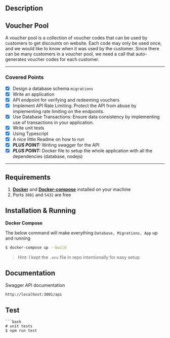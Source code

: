 ## Description

## Voucher Pool

A voucher pool is a collection of voucher codes that can be used by customers to get discounts on website. 
Each code may only be used once, and we would like to know when it was used by the customer. 
Since there can be many customers in a voucher pool, we need a call that auto-generates voucher 
codes for each customer.

---

### Covered Points
* [x] Design a database schema ``migrations``
* [x] Write an application
* [x] API endpoint for verifying and redeeming vouchers
* [x] Implement API Rate Limiting: Protect the API from abuse by implementing rate limiting on the endpoints.
* [x] Use Database Transactions: Ensure data consistency by implementing use of transactions in your application.
* [x] Write unit tests
* [x] Using Typescript
* [x] A nice little Readme on how to run
* [x] ***PLUS POINT:*** Writing swagger for the API
* [x] ***PLUS POINT:*** Docker file to setup the whole application with all the dependencies (database, nodejs)

---
## Requirements
1. [**Docker**](https://docs.docker.com/get-docker/) and [**Docker-compose**](https://docs.docker.com/compose/install/) installed on your machine
2. Ports `3001` and `5432` are free

## Installation & Running
**Docker Compose**

The below command will make everything `Database, Migrations, App` up and running

```bash
$ docker-compose up --build
```
>Hint: I kept the `.env` file in repo intentionally for easy setup


## Documentation
Swagger API documentation
```
http://localhost:3001/api
```

## Test

```
```bash
# unit tests
$ npm run test
```
